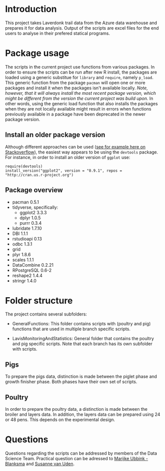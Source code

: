 # Introduction 

This project takes Laverdonk trail data from the Azure data warehouse and prepares it
for data analysis. Output of the scripts are excel files for the end users to 
analyse in their prefered statical programs. 

# Package usage

The scripts in the current project use functions from various packages. In order to
ensure the scripts can be run after new R install, the packages are loaded using
a generic substitue for `library` and `require`, namely `p_load`. This generic function
from the package `pacman` will open one or more packages and install it when the 
packages isn't available locally. *Note, however, that it will always install the
most recent package version, which might be different from the version the current
project was build upon.* In other words, using the generic load function that also
installs the packages when they are not locally available might result in errors
when functions previously available in a package have been deprecated in the newer
package version.

## Install an older package version

Although different approaches can be used ([see for example here on Stackoverflow](https://stackoverflow.com/questions/17082341/installing-older-version-of-r-package)),
the easiest way appears to be using the `devtools` package. For instance, in order
to install an older version of `ggplot` use:

```
require(devtools)
install_version("ggplot2", version = "0.9.1", repos = "http://cran.us.r-project.org")
```

## Package overview 
- pacman 0.5.1
- tidyverse, specifically:
  * ggplot2 3.3.3
  * dplyr 1.0.5
  * purrr 0.3.4
- lubridate 1.7.10
- DBI 1.1.1
- rstudioapi 0.13 
- odbc 1.3.1
- grid
- plyr 1.8.6 
- scales 1.1.1
- DataCombine 0.2.21
- RPostgreSQL 0.6-2 
- reshape2 1.4.4 
- stringr 1.4.0

# Folder structure

The project contains several subfolders:

- GeneralFunctions: This folder contains scripts with (poultry and pig) functions 
that are used in multiple branch specific scripts.

- LavisMonitoringAndStatistics: General folder that contains the poultry and pig 
specific scripts. Note that each branch has its own subfolder with scripts. 

## Pigs

To prepare the pigs data, distinction is made between the piglet phase and growth 
finisher phase. Both phases have their own set of scripts. 

## Poultry
In order to prepare the poultry data, a distinction is made between the broiler
and layers data. In addition, the layers data can be prepared using 24 or 48 pens.
This depends on the experimental design. 

# Questions

Questions regarding the scripts can be addressed by members of the Data Science Team. 
Practical question can be adressed to [Marijke Ubbink - Blanksma](m.ubbink@agrifirm.com)
and [Susanne van Uden](s.vanuden@agrifirm.com).
